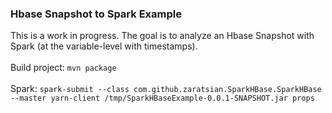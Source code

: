 <h3>Hbase Snapshot to Spark Example</h3>
<p>
This is a work in progress. The goal is to analyze an Hbase Snapshot with Spark (at the variable-level with timestamps).
<br>
<br>Build project: <code>mvn package</code>
<br>
<br>Spark: <code>spark-submit --class com.github.zaratsian.SparkHBase.SparkHBase --master yarn-client /tmp/SparkHBaseExample-0.0.1-SNAPSHOT.jar props</code>
</p>
